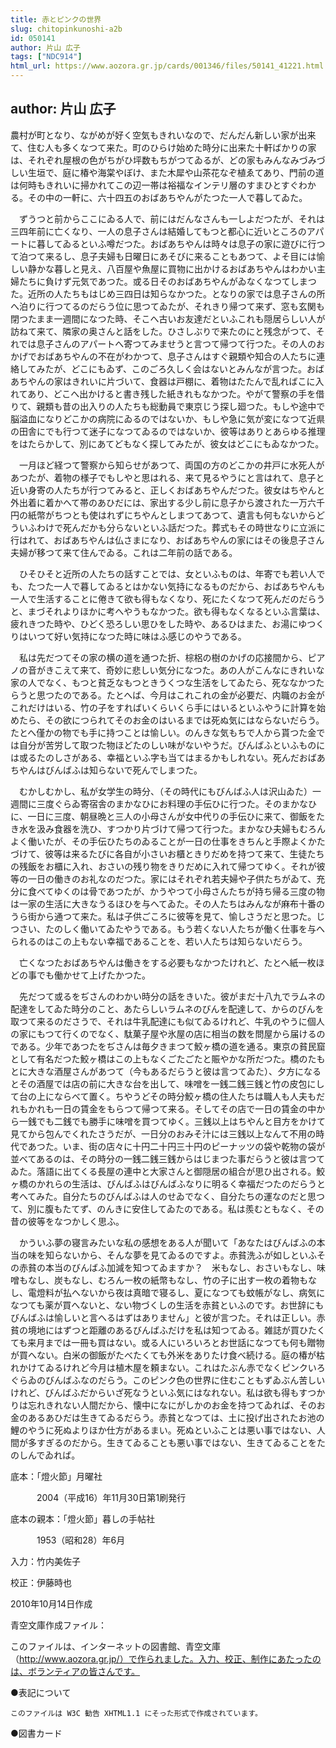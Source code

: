 ```yaml
---
title: 赤とピンクの世界
slug: chitopinkunoshi-a2b
id: 050141
author: 片山 広子
tags: ["NDC914"]
html_url: https://www.aozora.gr.jp/cards/001346/files/50141_41221.html
---
```


## author: 片山 広子

農村が町となり、ながめが好く空気もきれいなので、だんだん新しい家が出来て、住む人も多くなつて来た。町のひらけ始めた時分に出来た十軒ばかりの家は、それぞれ屋根の色がちがひ坪数もちがつてゐるが、どの家もみんなみづみづしい生垣で、庭に椿や海棠やぼけ、また木犀や山茶花なぞ植ゑてあり、門前の道は何時もきれいに掃かれてこの辺一帯は裕福なインテリ層のすまひとすぐわかる。その中の一軒に、六十四五のおばあちやんがたつた一人で暮してゐた。

　ずうつと前からここにゐる人で、前にはだんなさんも一しよだつたが、それは三四年前に亡くなり、一人の息子さんは結婚してもつと都心に近いところのアパートに暮してゐるといふ噂だつた。おばあちやんは時々は息子の家に遊びに行つて泊つて来るし、息子夫婦も日曜日にあそびに来ることもあつて、よそ目には愉しい静かな暮しと見え、八百屋や魚屋に買物に出かけるおばあちやんはわかい主婦たちに負けず元気であつた。或る日そのおばあちやんがゐなくなつてしまつた。近所の人たちもはじめ三四日は知らなかつた。となりの家では息子さんの所へ泊りに行つてるのだらう位に思つてゐたが、それきり帰つて来ず、窓も玄関も閉つたまま一週間になつた時、そこへ古いお友達だといふこれも隠居らしい人が訪ねて来て、隣家の奥さんと話をした。ひさしぶりで来たのにと残念がつて、それでは息子さんのアパートへ寄つてみませうと言つて帰つて行つた。その人のおかげでおばあちやんの不在がわかつて、息子さんはすぐ親類や知合の人たちに連絡してみたが、どこにもゐず、このごろ久しく会はないとみんなが言つた。おばあちやんの家はきれいに片づいて、食器は戸棚に、着物はたたんで乱ればこに入れてあり、どこへ出かけると書き残した紙きれもなかつた。やがて警察の手を借りて、親類も昔の出入りの人たちも総動員で東京じう探し廻つた。もしや途中で脳溢血になりどこかの病院にゐるのではないか、もしや急に気が変になつて近県の田舎にでも行つて迷子になつてゐるのではないか、彼等はありとあらゆる推理をはたらかして、別にあてどもなく探してみたが、彼女はどこにもゐなかつた。

　一月ほど経つて警察から知らせがあつて、両国の方のどこかの井戸に水死人があつたが、着物の様子でもしやと思はれる、来て見るやうにと言はれて、息子と近い身寄の人たちが行つてみると、正しくおばあちやんだつた。彼女はちやんと外出着に着かへて帯のあひだには、家出する少し前に息子から渡された一万六千円の紙幣がちつとも使はれずにちやんとしまつてあつて、遺言も何もないからどういふわけで死んだかも分らないといふ話だつた。葬式もその時世なりに立派に行はれて、おばあちやんは仏さまになり、おばあちやんの家にはその後息子さん夫婦が移つて来て住んでゐる。これは二年前の話である。

　ひそひそと近所の人たちの話すことでは、女といふものは、年寄でも若い人でも、たつた一人で暮してゐるとはかない気持になるものだから、おばあちやんも一人で生活することに倦きて欲も得もなくなり、死にたくなつて死んだのだらうと、まづそれよりほかに考へやうもなかつた。欲も得もなくなるといふ言葉は、疲れきつた時や、ひどく恐ろしい思ひをした時や、あるひはまた、お湯にゆつくりはいつて好い気持になつた時に味はふ感じのやうである。

　私は先だつてその家の横の道を通つた折、棕梠の樹のかげの応接間から、ピアノの音がきこえて来て、奇妙に悲しい気分になつた。あの人がこんなにきれいな家の人でなく、もつと貧乏なもつときうくつな生活をしてゐたら、死ななかつたらうと思つたのである。たとへば、今月はこれこれの金が必要だ、内職のお金がこれだけはいる、竹の子をすればいくらいくら手にはいるといふやうに計算を始めたら、その欲につられてそのお金のはいるまでは死ぬ気にはならないだらう。たとへ僅かの物でも手に持つことは愉しい。のんきな気もちで人から貰つた金では自分が苦労して取つた物ほどたのしい味がないやうだ。びんばふといふものには或るたのしさがある、幸福といふ字も当てはまるかもしれない。死んだおばあちやんはびんばふは知らないで死んでしまつた。

　むかしむかし、私が女学生の時分、（その時代にもびんばふ人は沢山ゐた）一週間に三度ぐらゐ寄宿舎のまかなひにお料理の手伝ひに行つた。そのまかなひに、一日に三度、朝昼晩と三人の小母さんが女中代りの手伝ひに来て、御飯をたき水を汲み食器を洗ひ、すつかり片づけて帰つて行つた。まかなひ夫婦もむろんよく働いたが、その手伝ひたちのゐることが一日の仕事をきちんと手際よくかたづけて、彼等は来るたびに各自が小さいお櫃ときりだめを持つて来て、生徒たちの残飯をお櫃に入れ、おさいの残り物をきりだめに入れて帰つてゆく。それが彼等の一日の働きのお礼なのだつた。家にはそれぞれ若夫婦や子供たちがゐて、充分に食べてゆくのは骨であつたが、かうやつて小母さんたちが持ち帰る三度の物は一家の生活に大きなうるほひを与へてゐた。その人たちはみんなが麻布十番のうら街から通つて来た。私は子供ごころに彼等を見て、愉しさうだと思つた。じつさい、たのしく働いてゐたやうである。もう若くない人たちが働く仕事を与へられるのはこの上もない幸福であることを、若い人たちは知らないだらう。

　亡くなつたおばあちやんは働きをする必要もなかつたけれど、たとへ紙一枚ほどの事でも働かせて上げたかつた。

　先だつて或るをぢさんのわかい時分の話をきいた。彼がまだ十八九でラムネの配達をしてゐた時分のこと、あたらしいラムネのびんを配達して、からのびんを取つて来るのださうで、それは牛乳配達にも似てゐるけれど、牛乳のやうに個人の家にもつて行くのでなく、駄菓子屋や氷屋の店に相当の数を問屋から届けるのである。少年であつたをぢさんは毎夕きまつて鮫ヶ橋の道を通る。東京の貧民窟として有名だつた鮫ヶ橋はこの上もなくごたごたと賑やかな所だつた。橋のたもとに大きな酒屋さんがあつて（今もあるだらうと彼は言つてゐた）、夕方になるとその酒屋では店の前に大きな台を出して、味噌を一銭二銭三銭と竹の皮包にして台の上にならべて置く。ちやうどその時分鮫ヶ橋の住人たちは職人も人夫もだれもかれも一日の賃金をもらつて帰つて来る。そしてその店で一日の賃金の中から一銭でも二銭でも勝手に味噌を買つてゆく。三銭以上はちやんと目方をかけて見てから包んでくれたさうだが、一日分のおみそ汁には三銭以上なんて不用の時代であつた。いま、街の店々に十円二十円三十円のピーナッツの袋や乾物の袋が並べてあるのは、その時分の一銭二銭三銭からはじまつた事だらうと彼は言つてゐた。落語に出てくる長屋の連中と大家さんと御隠居の組合が思ひ出される。鮫ヶ橋のかれらの生活は、びんばふはびんばふなりに明るく幸福だつたのだらうと考へてみた。自分たちのびんばふは人のせゐでなく、自分たちの運なのだと思つて、別に腹もたてず、のんきに安住してゐたのである。私は羨むともなく、その昔の彼等をなつかしく思ふ。

　かういふ夢の寝言みたいな私の感想をある人が聞いて「あなたはびんばふの本当の味を知らないから、そんな夢を見てゐるのですよ。赤貧洗ふが如しといふその赤貧の本当のびんばふ加減を知つてゐますか？　米もなし、おさいもなし、味噌もなし、炭もなし、むろん一枚の紙幣もなし、竹の子に出す一枚の着物もなし、電燈料が払へないから夜は真暗で寝るし、夏になつても蚊帳がなし、病気になつても薬が買へないと、ない物づくしの生活を赤貧といふのです。お世辞にもびんばふは愉しいと言へるはずはありません」と彼が言つた。それは正しい。赤貧の境地にはずつと距離のあるびんばふだけを私は知つてゐる。雑誌が買ひたくても来月までは一冊も買はない。或る人にいろいろとお世話になつても何も贈物が買へない。白米の御飯がたべたくても外米をありたけ食べ続ける。庭の椿が枯れかけてゐるけれど今月は植木屋を頼まない。これはたぶん赤でなくピンクいろぐらゐのびんばふなのだらう。このピンク色の世界に住むこともずゐぶん苦しいけれど、びんばふだからいざ死なうといふ気にはなれない。私は欲も得もすつかりは忘れきれない人間だから、懐中になにがしかのお金を持つてゐれば、そのお金のあるあひだは生きてゐるだらう。赤貧となつては、土に投げ出されたお池の鯉のやうに死ぬよりほか仕方があるまい。死ぬといふことは悪い事ではない、人間が多すぎるのだから。生きてゐることも悪い事ではない、生きてゐることをたのしんでゐれば。













底本：「燈火節」月曜社

　　　2004（平成16）年11月30日第1刷発行

底本の親本：「燈火節」暮しの手帖社

　　　1953（昭和28）年6月

入力：竹内美佐子

校正：伊藤時也

2010年10月14日作成

青空文庫作成ファイル：

このファイルは、インターネットの図書館、青空文庫（http://www.aozora.gr.jp/）で作られました。入力、校正、制作にあたったのは、ボランティアの皆さんです。











●表記について


	このファイルは W3C 勧告 XHTML1.1 にそった形式で作成されています。







●図書カード